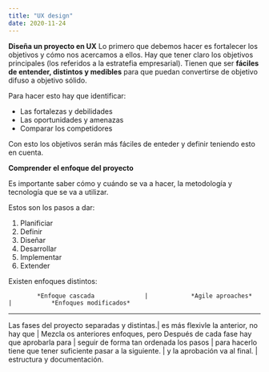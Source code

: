 ```yaml
---
title: "UX design"
date: 2020-11-24
---
```

**Diseña un proyecto en UX**
Lo primero que debemos hacer es fortalecer los objetivos y cómo nos acercamos a ellos. Hay que tener claro los objetivos principales (los referidos a la estratefia empresarial). Tienen que ser **fáciles de entender, distintos y medibles** para que puedan convertirse de objetivo difuso a objetivo sólido.

Para hacer esto hay que identificar:
- Las fortalezas y debilidades
- Las oportunidades y amenazas
- Comparar los competidores

Con esto los objetivos serán más fáciles de enteder y definir teniendo esto en cuenta.

**Comprender el enfoque del proyecto**

Es importante saber cómo y cuándo se va a hacer, la metodología y tecnología que se va a utilizar.

Estos son los pasos a dar:
1. Planificiar
2. Definir
3. Diseñar
4. Desarrollar
5. Implementar
6. Extender

Existen enfoques distintos:

            *Enfoque cascada              |            *Agile aproaches*             |           *Enfoques modificados*
--------------------------------------------  ----------------------------------------- ----------------------------------------
Las fases del proyecto separadas y distintas.| es más flexivle la anterior, no hay que | Mezcla os anteriores enfoques, pero
Después de cada fase hay que aprobarla para  | seguir de forma tan ordenada los pasos  | para hacerlo tiene que tener suficiente 
pasar a la siguiente.                        | y la aprobación va al final.            | estructura y documentación.


